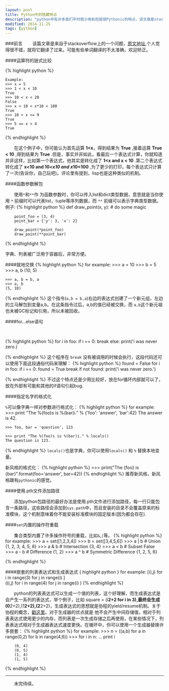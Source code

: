 ```yaml
---
layout: post
title: Python中的隐藏特点
description: "python中有许多我们平时很少用到但是很Pythonic的特点，该文章是stackoverflow上的一个问题，个人觉得很不错，就翻译了过来。"
modified: 2014-11-25
tags: [python]
---
```


###前言
&emsp;&emsp;该篇文章是来自于stackoverflow上的一个问题，[原文地址](http://stackoverflow.com/questions/101268/hidden-features-of-python),个人觉得很不错，就将它翻译了过来。可能有些单词翻译的不太准确，欢迎矫正。

####运算符的链式比较

{% highlight python %}
   
    Example:
    >>> x = 5
    >>> 1 < x < 10
    True
    >>> 10 < x < 20 
    False
    >>> x < 10 < x*10 < 100
    True
    >>> 10 > x <= 9
    True
    >>> 5 == x > 4
    True

{% endhighlight %}

&emsp;&emsp;在这个例子中，你可能认为首先运算 __1<x__，得到结果为 __True__ ,接着运算 __True < 10__ ,得到结果为 __True__ .但是，事实并非如此，看最后一个表达式计算，你就知道并非这样，比如第一个表达式，他其实是转化成了 __1<x and x < 10__ .第二个表达式转化成了 __x<10 and 10<x*10 and x*10<100__ ,为了更少的打印，每个表达式只计算了一次(告诉你，自己玩吧)。评论里有提到，lisp也是这种类似的机制。


####函数参数解包

&emsp;&emsp;使用`*`和`**`作  为函数参数时，你可以传入list和dict类型数据，意思就是当你使用 `*` 前缀时可以代表list，tuple等序列数据，而 `**` 前缀可以表示字典类型数据。
例子:
{% highlight python %}
    def draw_point(x, y):
        # do some magic

        point_foo = (3, 4)
        point_bar = {'y': 3, 'x': 2}

        draw_point(*point_foo)
        draw_point(**point_bar)


{% endhighlight %}

字典、列表被广泛用于容器后，非常方便。


####就地交换
{% highlight python %}
    for example:
    >>> a = 10
    >>> b = 5
    >>> a, b
    (10, 5)

    >>> a, b = b, a
    >>> a, b
    (5, 10)

{% endhighlight %}
这个指令(`a,b = b,a`)右边的表达式创建了一个新元组，左边的立马解包到变量a,b。在这条指令过后，a,b的值已经被交换，而 `a,b`这个新元祖也未被GC标记和引用，所以未被回收。


####for...else语句

&emsp;&emsp;

{% highlight python %}
    for i in foo:
        if i == 0:
            break
    else:
        print('i was never zero.)

{% endhighlight %}
这个程序在 `break` 没有被调用的时候会执行，这段代码还可以使用下面这段通俗代码来理解：
{% highlight python %}
    found = False
    for i in foo:
        if i == 0:
            found = True
            break
    if not found:
        print('i was never zero.')

{% endhighlight %}
不过这个特点还是少用比较好，放在for循环内部就可以了，放在外部有可能和其他的if语句引起bug.

####指定名字的格式化

`%`可以像字典一样对参数进行格式化：
{% highlight python %}
    for example:
    >>> print "The %(foo)s is %(bar)i." % {'foo': 'answer', 'bar':42}
    The answer is 42.

    >>> foo, bar = 'question', 123

    >>> print "The %(foo)s is %(bar)i." % locals()
    The question is 123.

{% endhighlight %}
`locals()`也是字典，你可以使用`locals()` 和 `%` 替换本地变量。

新风格的格式化：
{% highlight python %}
    >>> print("The {foo} is {bar}".format(foo='answer', bar=42))
{% endhighlight %}
推荐新风格，新风格跟有`pythonic`的感觉。

####使用.pth文件添加路径

&emsp;&emsp;添加python包路径的最好办法是使用.pth文件进行添加路径，每一行只能包含一条路径，这些路径会添加到`sys.path`中，而且安装的目录不会覆盖原来的标准模块，这个机制意味着你不能安装标准模块的固定版本(因为都会存在).

####`set`内置的操作符重载

&emsp;&emsp;集合类型内置了许多操作符号的重载，比如` & `,` | `等。
{% highlight python %}
    for example:
        >>> a = set([1,2,3,4])
        >>> b = set([3,4,5,6])
        >>> a | b # Union
        {1, 2, 3, 4, 5, 6}
        >>> a & b # Intersection
        {3, 4}
        >>> a < b # Subset
        False
        >>> a - b # Difference
        {1, 2}
        >>> a ^ b # Symmetric Difference
        {1, 2, 5, 6}


{% endhighlight %}

####嵌套的列表表达式和生成表达式
{ highlight python }
    for example:
    [(i,j) for i in range(3) for j in range(i) ]    
    ((i,j) for i in range(4) for j in range(i) )
{% endhighlight %}

&emsp;&emsp;python的列表表达式可以生成一个值的列表，这个好理解，而生成表达式是会产生一系列的表达式，举个例子，比如
square = (i**2+2 for i in 3),最终会生成(0**2+2),(1**2+2),(2**2+2)，生成表达式的思想就是协程的yield/resume机制。关于协程的概念，[戳这里]('http://blog.youxu.info/2014/12/04/coroutine/')。对于生成器的优点就是
他不会产生中间存储值，相对于列表表达式使用更少的内存，而列表是一次生成存储之后再使用，在某些情况下，列表表达式相对于生成器表达式速度更快。在循环中，你可以使用一个生成器替换许多嵌套：
{% highlight python %}
    for example:
        >>> n = ((a,b) for a in range(0,2) for b in range(4,6))
        >>> for i in n:
        ...   print i 

        (0, 4)
        (0, 5)
        (1, 4)
        (1, 5)
{% endhighlight %}



------


&emsp;&emsp;未完待续。



